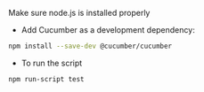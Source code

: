 Make sure node.js is installed properly

- Add Cucumber as a development dependency:
```bash
npm install --save-dev @cucumber/cucumber
```

- To run the script
```bash
npm run-script test
```
